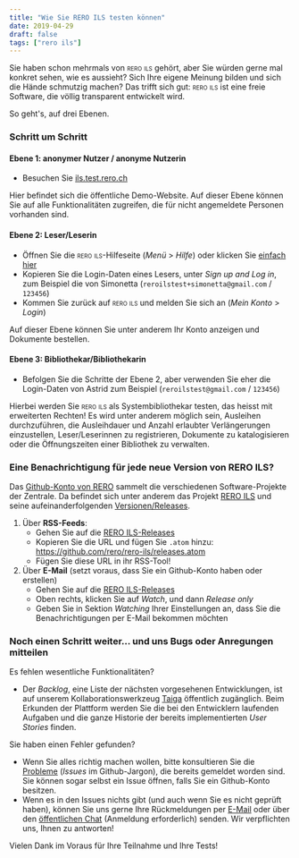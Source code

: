 ```yaml
---
title: "Wie Sie RERO ILS testen können"
date: 2019-04-29
draft: false
tags: ["rero ils"]
---
```


Sie haben schon mehrmals von <span style="font-variant: small-caps">rero ils</span> gehört, aber Sie würden gerne mal konkret sehen, wie es aussieht? Sich Ihre eigene Meinung bilden und sich die Hände schmutzig machen? Das trifft sich gut: <span style="font-variant: small-caps">rero ils</span> ist eine freie Software, die völlig transparent entwickelt wird.

<!--more-->

So geht's, auf drei Ebenen.

### Schritt um Schritt

#### Ebene 1: anonymer Nutzer / anonyme Nutzerin

* Besuchen Sie [ils.test.rero.ch](http://ils.test.rero.ch/)

Hier befindet sich die öffentliche Demo-Website. Auf dieser Ebene können Sie auf alle Funktionalitäten zugreifen, die für nicht angemeldete Personen vorhanden sind.

#### Ebene 2: Leser/Leserin

* Öffnen Sie die <span style="font-variant: small-caps">rero ils</span>-Hilfeseite (*Menü* > *Hilfe*) oder klicken Sie [einfach hier](https://github.com/rero/rero-ils/wiki/Public-demo-help#sign-up-and-log-in)
* Kopieren Sie die Login-Daten eines Lesers, unter *Sign up and Log in*, zum Beispiel die von Simonetta (`reroilstest+simonetta@gmail.com` / `123456`)
* Kommen Sie zurück auf <span style="font-variant: small-caps">rero ils</span> und melden Sie sich an (*Mein Konto* > *Login*)

Auf dieser Ebene können Sie unter anderem Ihr Konto anzeigen und Dokumente bestellen.

#### Ebene 3: Bibliothekar/Bibliothekarin

* Befolgen Sie die Schritte der Ebene 2, aber verwenden Sie eher die Login-Daten von Astrid zum Beispiel (`reroilstest@gmail.com` / `123456`)

Hierbei werden Sie <span style="font-variant: small-caps">rero ils</span> als Systembibliothekar testen, das heisst mit erweiterten Rechten! Es wird unter anderem möglich sein, Ausleihen durchzuführen, die Ausleihdauer und Anzahl erlaubter Verlängerungen einzustellen, Leser/Leserinnen zu registrieren, Dokumente zu katalogisieren oder die Öffnungszeiten einer Bibliothek zu verwalten.

### Eine Benachrichtigung für jede neue Version von RERO ILS?

Das [Github-Konto von RERO](https://github.com/rero) sammelt die verschiedenen Software-Projekte der Zentrale. Da befindet sich unter anderem das Projekt [RERO ILS](https://github.com/rero/rero-ils/) und seine aufeinanderfolgenden [Versionen/Releases](https://github.com/rero/rero-ils/releases).

1. Über **RSS-Feeds**:
	* Gehen Sie auf die [RERO ILS-Releases](https://github.com/rero/rero-ils/releases)
	* Kopieren Sie die URL und fügen Sie `.atom` hinzu: https://github.com/rero/rero-ils/releases.atom
	* Fügen Sie diese URL in ihr RSS-Tool!
2. Über **E-Mail** (setzt voraus, dass Sie ein Github-Konto haben oder erstellen)
	* Gehen Sie auf die [RERO ILS-Releases](https://github.com/rero/rero-ils/releases)
	* Oben rechts, klicken Sie auf *Watch*, und dann *Release only*
	* Geben Sie in Sektion *Watching* Ihrer Einstellungen an, dass Sie die Benachrichtigungen per E-Mail bekommen möchten

### Noch einen Schritt weiter... und uns Bugs oder Anregungen mitteilen

Es fehlen wesentliche Funktionalitäten?

* Der *Backlog*, eine Liste der nächsten vorgesehenen Entwicklungen, ist auf unserem Kollaborationswerkzeug [Taiga](https://tree.taiga.io/project/rero21-reroils/backlog) öffentlich zugänglich. Beim Erkunden der Plattform werden Sie die bei den Entwicklern laufenden Aufgaben und die ganze Historie der bereits implementierten *User Stories* finden.

Sie haben einen Fehler gefunden?

* Wenn Sie alles richtig machen wollen, bitte konsultieren Sie die [Probleme](https://github.com/rero/rero-ils/issues) (*Issues* im Github-Jargon), die bereits gemeldet worden sind. Sie können sogar selbst ein Issue öffnen, falls Sie ein Github-Konto besitzen.
* Wenn es in den Issues nichts gibt (und auch wenn Sie es nicht geprüft haben), können Sie uns gerne Ihre Rückmeldungen per [E-Mail](mailto:info@rero.ch) oder über den [öffentlichen Chat](https://gitter.im/rero/reroils) (Anmeldung erforderlich) senden. Wir verpflichten uns, Ihnen zu antworten!

Vielen Dank im Voraus für Ihre Teilnahme und Ihre Tests!
